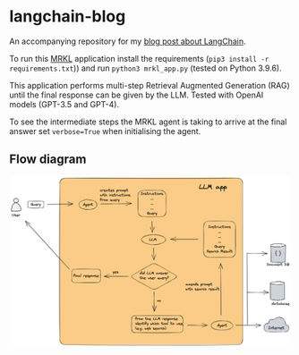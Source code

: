 # langchain-blog
An accompanying repository for my [blog post about LangChain](https://medium.com/mlearning-ai/supercharging-large-language-models-with-langchain-1cac3c103b52).

To run this [MRKL](https://arxiv.org/abs/2205.00445) application install the requirements (`pip3 install -r requirements.txt`)) and run `python3 mrkl_app.py` (tested on Python 3.9.6).

This application performs multi-step Retrieval Augmented Generation (RAG) until the final response can be given by the LLM. Tested with OpenAI models (GPT-3.5 and GPT-4).

To see the intermediate steps the MRKL agent is taking to arrive at the final answer set `verbose=True` when initialising the agent.

## Flow diagram

![alt text](assets/mrkl_app.png)
